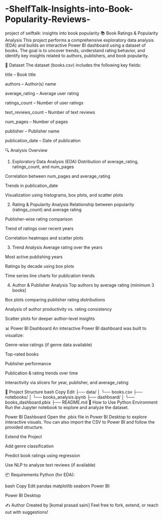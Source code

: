 # -ShelfTalk-Insights-into-Book-Popularity-Reviews-
project of selftalk: insights into book popularity
📚 Book Ratings & Popularity Analysis
This project performs a comprehensive exploratory data analysis (EDA) and builds an interactive Power BI dashboard using a dataset of books. The goal is to uncover trends, understand rating behavior, and identify key insights related to authors, publishers, and book popularity.

📁 Dataset
The dataset (books.csv) includes the following key fields:

title – Book title

authors – Author(s) name

average_rating – Average user rating

ratings_count – Number of user ratings

text_reviews_count – Number of text reviews

num_pages – Number of pages

publisher – Publisher name

publication_date – Date of publication

🔍 Analysis Overview
1. Exploratory Data Analysis (EDA)
Distribution of average_rating, ratings_count, and num_pages

Correlation between num_pages and average_rating

Trends in publication_date

Visualization using histograms, box plots, and scatter plots

2. Rating & Popularity Analysis
Relationship between popularity (ratings_count) and average rating

Publisher-wise rating comparison

Trend of ratings over recent years

Correlation heatmaps and scatter plots

3. Trend Analysis
Average rating over the years

Most active publishing years

Ratings by decade using box plots

Time series line charts for publication trends

4. Author & Publisher Analysis
Top authors by average rating (minimum 3 books)

Box plots comparing publisher rating distributions

Analysis of author productivity vs. rating consistency

Scatter plots for deeper author-level insights

📊 Power BI Dashboard
An interactive Power BI dashboard was built to visualize:

Genre-wise ratings (if genre data available)

Top-rated books

Publisher performance

Publication & rating trends over time

Interactivity via slicers for year, publisher, and average_rating

📂 Project Structure
bash
Copy
Edit
├── data/
│   └── books.csv
├── notebooks/
│   └── books_analysis.ipynb
├── dashboard/
│   └── books_dashboard.pbix
├── README.md
🚀 How to Use
Python Environment
Run the Jupyter notebook to explore and analyze the dataset.

Power BI Dashboard
Open the .pbix file in Power BI Desktop to explore interactive visuals. You can also import the CSV to Power BI and follow the provided structure.

Extend the Project

Add genre classification

Predict book ratings using regression

Use NLP to analyze text reviews (if available)

📦 Requirements
Python (for EDA):

bash
Copy
Edit
pandas
matplotlib
seaborn
Power BI:

Power BI Desktop

✍️ Author
Created by [komal prasad saini]
Feel free to fork, extend, or reach out with suggestions!
